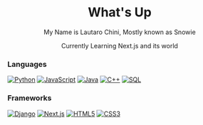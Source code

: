 <div align="center">
  <h1>What's Up</h1> 
  
  <p>My Name is Lautaro Chini, Mostly known as Snowie</p>
  <p>Currently Learning Next.js and its world</p>
</div>

### Languages
[![Python](https://img.shields.io/badge/python-black?style=for-the-badge&logo=python)](https://github.com/snowydevd)
[![JavaScript](https://img.shields.io/badge/javascript-black?style=for-the-badge&logo=javascript)](https://github.com/snowydevd)
[![Java](https://img.shields.io/badge/java-black?style=for-the-badge&logo=openjdk)](https://github.com/snowydevd)
[![C++](https://img.shields.io/badge/c++-black?style=for-the-badge&logo=cplusplus)](https://github.com/snowydevd)
[![SQL](https://img.shields.io/badge/sql-black?style=for-the-badge&logo=mysql)](https://github.com/snowydevd)

 ### Frameworks
[![Django](https://img.shields.io/badge/django-black?style=for-the-badge&logo=django)](https://github.com/snowydevd)
[![Next.js](https://img.shields.io/badge/next.js-black?style=for-the-badge&logo=react)](https://github.com/snowydevd)
[![HTML5](https://img.shields.io/badge/html5-black?style=for-the-badge&logo=html5)](https://github.com/snowydevd)
[![CSS3](https://img.shields.io/badge/css3-black?style=for-the-badge&logo=css3)](https://github.com/snowydevd)




<!--
**snowydevd/snowydevd** is a ✨ _special_ ✨ repository because its `README.md` (this file) appears on your GitHub profile.

Here are some ideas to get you started:

- 🔭 I’m currently working on ...
- 🌱 I’m currently learning ...
- 👯 I’m looking to collaborate on ...
- 🤔 I’m looking for help with ...
- 💬 Ask me about ...
- 📫 How to reach me: ...
- 😄 Pronouns: ...
- ⚡ Fun fact: ...
-->
